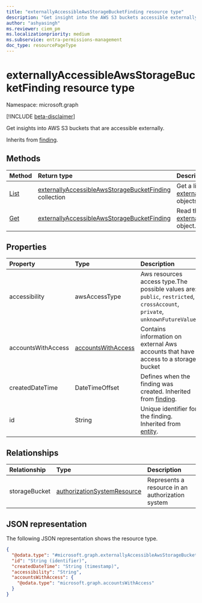 ```yaml
---
title: "externallyAccessibleAwsStorageBucketFinding resource type"
description: "Get insight into the AWS S3 buckets accessible externally in your environment."
author: "ashyasingh"
ms.reviewer: ciem_pm
ms.localizationpriority: medium
ms.subservice: entra-permissions-management
doc_type: resourcePageType
---
```


# externallyAccessibleAwsStorageBucketFinding resource type

Namespace: microsoft.graph

[!INCLUDE [beta-disclaimer](../../includes/beta-disclaimer.md)]

Get insights into AWS S3 buckets that are accessible externally.

Inherits from [finding](../resources/finding.md).

## Methods
|Method|Return type|Description|
|:---|:---|:---|
|[List](../api/externallyaccessibleawsstoragebucketfinding-list.md)|[externallyAccessibleAwsStorageBucketFinding](../resources/externallyaccessibleawsstoragebucketfinding.md) collection|Get a list of the [externallyAccessibleAwsStorageBucketFinding](../resources/externallyaccessibleawsstoragebucketfinding.md) objects and their properties.|
|[Get](../api/externallyaccessibleawsstoragebucketfinding-get.md)|[externallyAccessibleAwsStorageBucketFinding](../resources/externallyaccessibleawsstoragebucketfinding.md)|Read the properties and relationships of an [externallyAccessibleAwsStorageBucketFinding](../resources/externallyaccessibleawsstoragebucketfinding.md) object.|

## Properties
|Property|Type|Description|
|:---|:---|:---|
|accessibility|awsAccessType|Aws resources access type.The possible values are: `public`, `restricted`, `crossAccount`, `private`, `unknownFutureValue`.|
|accountsWithAccess|[accountsWithAccess](../resources/accountswithaccess.md)|Contains information on external Aws accounts that have access to a storage bucket|
|createdDateTime|DateTimeOffset|Defines when the finding was created. Inherited from [finding](../resources/finding.md).|
|id|String|Unique identifier for the finding. Inherited from [entity](../resources/entity.md).|

## Relationships
|Relationship|Type|Description|
|:---|:---|:---|
|storageBucket|[authorizationSystemResource](../resources/authorizationsystemresource.md)|Represents a resource in an authorization system|

## JSON representation
The following JSON representation shows the resource type.
<!-- {
  "blockType": "resource",
  "keyProperty": "id",
  "@odata.type": "microsoft.graph.externallyAccessibleAwsStorageBucketFinding",
  "baseType": "microsoft.graph.finding",
  "openType": false
}
-->
``` json
{
  "@odata.type": "#microsoft.graph.externallyAccessibleAwsStorageBucketFinding",
  "id": "String (identifier)",
  "createdDateTime": "String (timestamp)",
  "accessibility": "String",
  "accountsWithAccess": {
    "@odata.type": "microsoft.graph.accountsWithAccess"
  }
}
```

